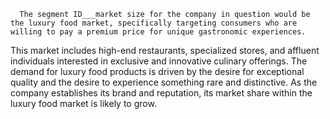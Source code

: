       The segment ID___market size for the company in question would be the luxury food market, specifically targeting consumers who are willing to pay a premium price for unique gastronomic experiences.
This market includes high-end restaurants, specialized stores, and affluent individuals interested in exclusive and innovative culinary offerings.
The demand for luxury food products is driven by the desire for exceptional quality and the desire to experience something rare and distinctive.
As the company establishes its brand and reputation, its market share within the luxury food market is likely to grow.

